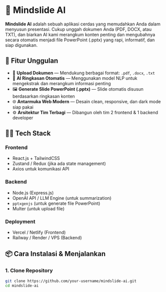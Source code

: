# 🧠 Mindslide AI

**Mindslide AI** adalah sebuah aplikasi cerdas yang memudahkan Anda dalam menyusun presentasi. Cukup unggah dokumen Anda (PDF, DOCX, atau TXT), dan biarkan AI kami merangkum konten penting dan mengubahnya secara otomatis menjadi file PowerPoint (.pptx) yang rapi, informatif, dan siap digunakan.

## 🚀 Fitur Unggulan

- 📄 **Upload Dokumen** — Mendukung berbagai format: `.pdf`, `.docx`, `.txt`
- 🧠 **AI Ringkasan Otomatis** — Menggunakan model NLP untuk mengekstrak dan merangkum informasi penting
- 🖼️ **Generate Slide PowerPoint (.pptx)** — Slide otomatis disusun berdasarkan ringkasan konten
- 🌐 **Antarmuka Web Modern** — Desain clean, responsive, dan dark mode siap pakai
- ⚙️ **Arsitektur Tim Terbagi** — Dibangun oleh tim 2 frontend & 1 backend developer

## 🧑‍💻 Tech Stack

### Frontend
- React.js + TailwindCSS
- Zustand / Redux (jika ada state management)
- Axios untuk komunikasi API

### Backend
- Node.js (Express.js)
- OpenAI API / LLM Engine (untuk summarization)
- `pptxgenjs` (untuk generate file PowerPoint)
- Multer (untuk upload file)

### Deployment
- Vercel / Netlify (Frontend)
- Railway / Render / VPS (Backend)

## 📦 Cara Instalasi & Menjalankan

### 1. Clone Repository

```bash
git clone https://github.com/your-username/mindslide-ai.git
cd mindslide-ai
